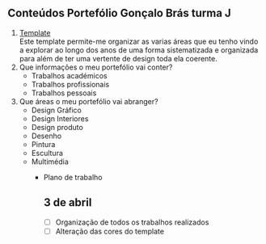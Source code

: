 
<h2>Conteúdos Portefólio Gonçalo Brás turma J</h2>

<ol>
<li><a href="https://html5up.net/parallelism">Template</a></li>
Este template permite-me organizar as varias áreas que eu tenho vindo a explorar ao longo dos anos de uma forma sistematizada e organizada para além de ter uma vertente de design toda ela coerente.

<li>Que informações o meu portefólio vai conter?
<ul>
<li>Trabalhos académicos</li>
<li>Trabalhos profissionais</li>
<li>Trabalhos pessoais</li>
</ul>


<li>Que áreas o meu portefólio vai abranger?
<ul>
<li>Design Gráfico</li>
<li>Design Interiores</li>
<li>Design produto</li>
<li>Desenho</li>
<li>Pintura</li>
<li>Escultura</li>
<li>Multimédia</li>
<ul>

<li>Plano de trabalho</li>

<h2>3 de abril</h2>

- [ ] Organização de todos os trabalhos realizados
- [ ] Alteração das cores do template
